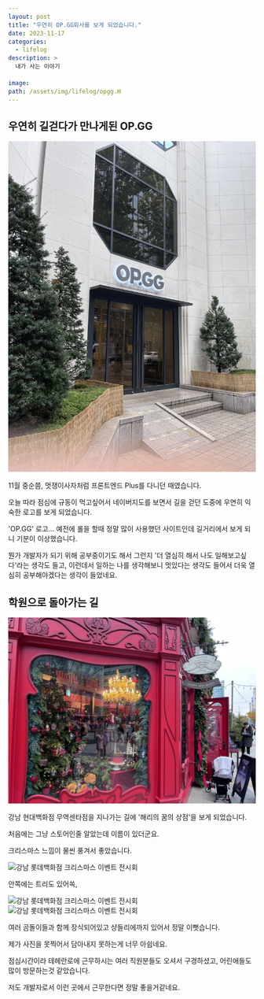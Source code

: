 ```yaml
---
layout: post
title: "우연히 OP.GG회사를 보게 되었습니다."
date: 2023-11-17
categories:
  - lifelog
description: >
  내가 사는 이야기

image:
path: /assets/img/lifelog/opgg.H
---
```


## 우연히 길걷다가 만나게된 OP.GG

<img src='/assets/img/lifelog/opgg.jpg' alt='오피지지 회사'/>

11월 중순쯤, 멋쟁이사자처럼 프론트엔드 Plus를 다니던 때였습니다.

오늘 따라 점심에 규동이 먹고싶어서 네이버지도를 보면서 길을 걷던 도중에 우연히 익숙한 로고를 보게 되었습니다.

'OP.GG' 로고... 예전에 롤을 할때 정말 많이 사용했던 사이트인데 길거리에서 보게 되니 기분이 이상했습니다.

뭔가 개발자가 되기 위해 공부중이기도 해서 그런지 '더 열심히 해서 나도 일해보고싶다'라는 생각도 들고, 이런데서 일하는 나를 생각해보니 멋있다는 생각도 들어서 더욱 열심히 공부해야겠다는 생각이 들었네요.

## 학원으로 돌아가는 길

<img src='/assets/img/lifelog/IMG_0064.jpg' alt='강남 롯데백화점 크리스마스 이벤트 전시회'/>

강남 현대백화점 무역센타점을 지나가는 길에 '해리의 꿈의 상점'을 보게 되었습니다.

처음에는 그냥 스토어인줄 알았는데 이름이 있더군요.

크리스마스 느낌이 물씬 풍겨서 좋았습니다.

<img src='/assets/img/lifelog/IMG_0065.jpg' alt='강남 롯데백화점 크리스마스 이벤트 전시회'/>

안쪽에는 트리도 있어쏙,

<img src='/assets/img/lifelog/IMG_0067.jpg' alt='강남 롯데백화점 크리스마스 이벤트 전시회'/>

<img src='/assets/img/lifelog/IMG_0068.jpg' alt='강남 롯데백화점 크리스마스 이벤트 전시회'/>

여러 곰돌이들과 함께 장식되어있고 샹들리에까지 있어서 정말 이뻣습니다.

제가 사진을 못찍어서 담아내지 못하는게 너무 아쉽네요.

점심시간이라 테헤란로에 근무하시는 여러 직원분들도 오셔서 구경하셨고, 어린애들도 많이 방문하는것 같았습니다.

저도 개발자로서 이런 곳에서 근무한다면 정말 좋을거같네요.
